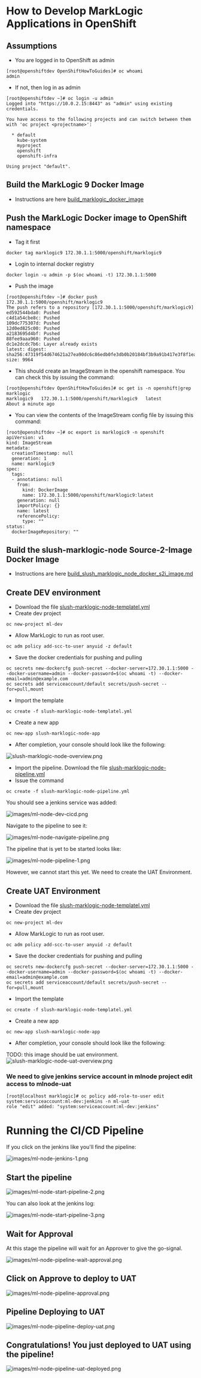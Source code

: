 # How to Develop MarkLogic Applications in OpenShift

## Assumptions

- You are logged in to OpenShift as admin

```
[root@openshiftdev OpenShiftHowToGuides]# oc whoami
admin
```

- If not, then log in as admin

```
[root@openshiftdev ~]# oc login -u admin
Logged into "https://10.0.2.15:8443" as "admin" using existing credentials.

You have access to the following projects and can switch between them with 'oc project <projectname>':

  * default
    kube-system
    myproject
    openshift
    openshift-infra

Using project "default".
```

## Build the MarkLogic 9 Docker Image 

- Instructions are here [build_marklogic_docker_image](build_marklogic_docker_image.md)

## Push the MarkLogic Docker image to OpenShift namespace

- Tag it first

```
docker tag marklogic9 172.30.1.1:5000/openshift/marklogic9
```

- Login to internal docker registry
```
docker login -u admin -p $(oc whoami -t) 172.30.1.1:5000
```

- Push the image 
```
[root@openshiftdev ~]# docker push 172.30.1.1:5000/openshift/marklogic9
The push refers to a repository [172.30.1.1:5000/openshift/marklogic9]
ed592544bda0: Pushed 
c4d1a54cbe8c: Pushed 
109dc775307d: Pushed 
12d0ed825c00: Pushed 
a2183695d4bf: Pushed 
88fee9aaa960: Pushed 
dc1e2dcdc7b6: Layer already exists 
latest: digest: sha256:47319f54d674621a27ea90dc6c86edb0fe3db0b20184bf3b9a91b417e3f8f1ea size: 9964

```
- This should create an ImageStream in the openshift namespace. You can check this by issuing the command:

```
[root@openshiftdev OpenShiftHowToGuides]# oc get is -n openshift|grep marklogic
marklogic9   172.30.1.1:5000/openshift/marklogic9   latest                         About a minute ago
```

- You can view the contents of the ImageStream config file by issuing this command:

```
[root@openshiftdev ~]# oc export is marklogic9 -n openshift
apiVersion: v1
kind: ImageStream
metadata:
  creationTimestamp: null
  generation: 1
  name: marklogic9
spec:
  tags:
  - annotations: null
    from:
      kind: DockerImage
      name: 172.30.1.1:5000/openshift/marklogic9:latest
    generation: null
    importPolicy: {}
    name: latest
    referencePolicy:
      type: ""
status:
  dockerImageRepository: ""
```
## Build the slush-marklogic-node Source-2-Image Docker Image 
- Instructions are here [build_slush_marklogic_node_docker_s2i_image.md](build_slush_marklogic_node_docker_s2i_image.md)

## Create DEV environment

- Download the file [slush-marklogic-node-templatel.yml](marklogic/slush-marklogic-node-templatel.yml)
- Create dev project

```
oc new-project ml-dev
```

- Allow MarkLogic to run as root user.
```
oc adm policy add-scc-to-user anyuid -z default
```

- Save the docker credentials for pushing and pulling
```
oc secrets new-dockercfg push-secret --docker-server=172.30.1.1:5000 --docker-username=admin --docker-password=$(oc whoami -t) --docker-email=admin@example.com
oc secrets add serviceaccount/default secrets/push-secret --for=pull,mount
```

- Import the template
```
oc create -f slush-marklogic-node-templatel.yml
```

- Create a new app

```
oc new-app slush-marklogic-node-app
```
- After completion, your console should look like the following:

![slush-marklogic-node-overview.png](images/slush-marklogic-node-overview.png)

- Import the pipeline. Download the file [slush-marklogic-node-pipeline.yml](marklogic/slush-marklogic-node-pipeline.yml)
- Issue the command

```
oc create -f slush-marklogic-node-pipeline.yml 
```
You should see a jenkins service was added:

![images/ml-node-dev-cicd.png](images/ml-node-dev-cicd.png)

Navigate to the pipeline to see it:

![images/ml-node-navigate-pipeline.png](images/ml-node-navigate-pipeline.png)

The pipeline that is yet to be started looks like:

![images/ml-node-pipeline-1.png](images/ml-node-pipeline-1.png)

However, we cannot start this yet. We need to create the UAT Environment.


## Create UAT Environment

- Download the file [slush-marklogic-node-templatel.yml](marklogic/slush-marklogic-node-templatel.yml)
- Create dev project

```
oc new-project ml-dev
```

- Allow MarkLogic to run as root user.
```
oc adm policy add-scc-to-user anyuid -z default
```

- Save the docker credentials for pushing and pulling
```
oc secrets new-dockercfg push-secret --docker-server=172.30.1.1:5000 --docker-username=admin --docker-password=$(oc whoami -t) --docker-email=admin@example.com
oc secrets add serviceaccount/default secrets/push-secret --for=pull,mount
```

- Import the template
```
oc create -f slush-marklogic-node-templatel.yml
```

- Create a new app

```
oc new-app slush-marklogic-node-app
```
- After completion, your console should look like the following:

TODO: this image should be uat environment.
![slush-marklogic-node-uat-overview.png](images/slush-marklogic-node-uat-overview.png)


### We need to give jenkins service account in mlnode project edit access to mlnode-uat

```
[root@localhost marklogic]# oc policy add-role-to-user edit system:serviceaccount:ml-dev:jenkins -n ml-uat
role "edit" added: "system:serviceaccount:ml-dev:jenkins"
```
# Running the CI/CD Pipeline

If you click on the jenkins like you'll find the pipeline:

![images/ml-node-jenkins-1.png](images/ml-node-jenkins-1.png)

## Start the pipeline

![images/ml-node-start-pipeline-2.png](images/ml-node-start-pipeline-2.png)

You can also look at the jenkins log:

![images/ml-node-start-pipeline-3.png](images/ml-node-start-pipeline-3.png)

## Wait for Approval

At this stage the pipeline will wait for an Approver to give the go-signal.

![images/ml-node-pipeline-wait-approval.png](images/ml-node-pipeline-wait-approval.png)

## Click on Approve to deploy to UAT

![images/ml-node-pipeline-approval.png](images/ml-node-pipeline-approval.png)

## Pipeline Deploying to UAT

![images/ml-node-pipeline-deploy-uat.png](images/ml-node-pipeline-deploy-uat.png)

## Congratulations! You just deployed to UAT using the pipeline!

![images/ml-node-pipeline-uat-deployed.png](images/ml-node-pipeline-uat-deployed.png)
